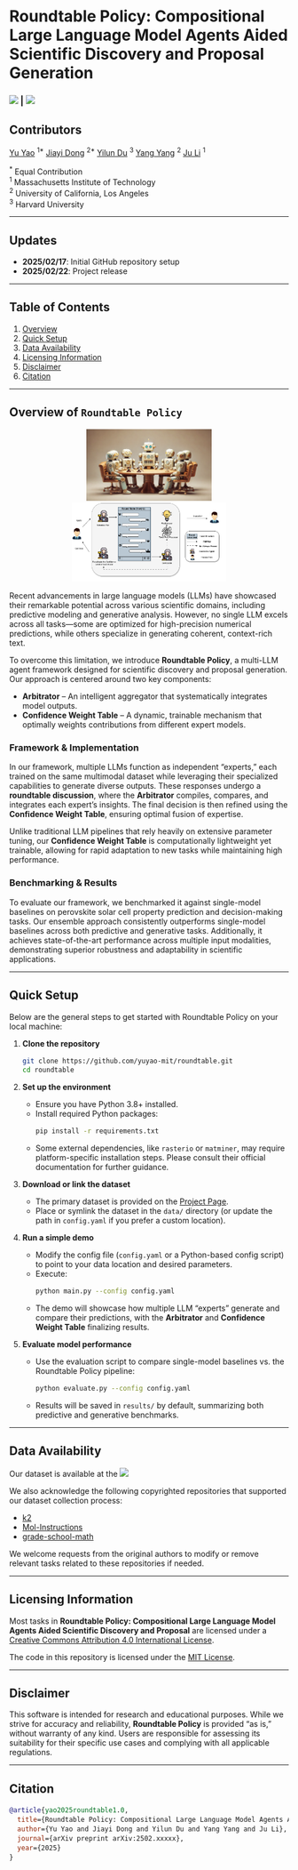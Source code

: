 
# **Roundtable Policy: Compositional Large Language Model Agents Aided Scientific Discovery and Proposal Generation**

### [![][project-icon]][project-page] | [![][arxiv-icon]][arxiv-paper]

[project-icon]: https://img.shields.io/badge/🌍-Project%20Page-green  
[arxiv-icon]: https://img.shields.io/badge/arXiv-2502.xxxxx-b31b1b

[project-page]: https://github.com/yuyao-mit/roundtable  
[arxiv-paper]: https://arxiv.org/abs/2311.10889  

## Contributors

[Yu Yao](https://www.linkedin.com/in/yu-yao-8599b5265/) <sup>1*</sup>
[Jiayi Dong](https://www.linkedin.com/in/jiayi-dong-6a2a6b26b/) <sup>2*</sup>
[Yilun Du](https://scholar.google.com/citations?user=GRMMc_MAAAAJ&hl=en) <sup>3</sup>
[Yang Yang](https://scholar.google.com/citations?user=ceCfTvcAAAAJ&hl=en) <sup>2</sup>
[Ju Li](https://scholar.google.com/citations?user=SHVhdhoAAAAJ&hl=en) <sup>1</sup>

<sup>*</sup> Equal Contribution  
<sup>1</sup> Massachusetts Institute of Technology   
<sup>2</sup> University of California, Los Angeles   
<sup>3</sup> Harvard University  

---

## Updates
- **2025/02/17**: Initial GitHub repository setup  
- **2025/02/22**: Project release  

---

## Table of Contents
1. [Overview](#overview-of-roundtable-policy)  
2. [Quick Setup](#quick-setup)  
3. [Data Availability](#data-availability)  
4. [Licensing Information](#licensing-information)  
5. [Disclaimer](#disclaimer)  
6. [Citation](#citation)  

---

## Overview of ```Roundtable Policy```

<p align="center">
  <img src="figures/cover_roundtable.png" alt="Framework for ROUNDTABLE POLICY" width="45%">
  <img src="figures/roundtablechat.png" alt="Internal pipeline" width="55%">
</p>

Recent advancements in large language models (LLMs) have showcased their remarkable potential across various scientific domains, including predictive modeling and generative analysis. However, no single LLM excels across all tasks—some are optimized for high-precision numerical predictions, while others specialize in generating coherent, context-rich text.

To overcome this limitation, we introduce **Roundtable Policy**, a multi-LLM agent framework designed for scientific discovery and proposal generation. Our approach is centered around two key components:

- **Arbitrator** – An intelligent aggregator that systematically integrates model outputs.
- **Confidence Weight Table** – A dynamic, trainable mechanism that optimally weights contributions from different expert models.

### Framework & Implementation

In our framework, multiple LLMs function as independent “experts,” each trained on the same multimodal dataset while leveraging their specialized capabilities to generate diverse outputs. These responses undergo a **roundtable discussion**, where the **Arbitrator** compiles, compares, and integrates each expert’s insights. The final decision is then refined using the **Confidence Weight Table**, ensuring optimal fusion of expertise.

Unlike traditional LLM pipelines that rely heavily on extensive parameter tuning, our **Confidence Weight Table** is computationally lightweight yet trainable, allowing for rapid adaptation to new tasks while maintaining high performance.

### Benchmarking & Results

To evaluate our framework, we benchmarked it against single-model baselines on perovskite solar cell property prediction and decision-making tasks. Our ensemble approach consistently outperforms single-model baselines across both predictive and generative tasks. Additionally, it achieves state-of-the-art performance across multiple input modalities, demonstrating superior robustness and adaptability in scientific applications.

---

## Quick Setup

Below are the general steps to get started with Roundtable Policy on your local machine:

1. **Clone the repository**  
   ```bash
   git clone https://github.com/yuyao-mit/roundtable.git
   cd roundtable
   ```

2. **Set up the environment**  
   - Ensure you have Python 3.8+ installed.  
   - Install required Python packages:
     ```bash
     pip install -r requirements.txt
     ```
   - Some external dependencies, like `rasterio` or `matminer`, may require platform-specific installation steps. Please consult their official documentation for further guidance.

3. **Download or link the dataset**  
   - The primary dataset is provided on the [Project Page][project-page].  
   - Place or symlink the dataset in the `data/` directory (or update the path in `config.yaml` if you prefer a custom location).

4. **Run a simple demo**  
   - Modify the config file (`config.yaml` or a Python-based config script) to point to your data location and desired parameters.  
   - Execute:
     ```bash
     python main.py --config config.yaml
     ```
   - The demo will showcase how multiple LLM “experts” generate and compare their predictions, with the **Arbitrator** and **Confidence Weight Table** finalizing results.

5. **Evaluate model performance**  
   - Use the evaluation script to compare single-model baselines vs. the Roundtable Policy pipeline:
     ```bash
     python evaluate.py --config config.yaml
     ```
   - Results will be saved in `results/` by default, summarizing both predictive and generative benchmarks.

---
## Data Availability

Our dataset is available at the [![][cloud-storage-icon]][google-drive]

[cloud-storage-icon]: https://img.shields.io/badge/☁️-Google%20Drive-blue  
[google-drive]: https://drive.google.com/drive/folders/1zvTSRTo6i2vO5Z3eR-A7CKsp0sIJlPM0?usp=drive_link

We also acknowledge the following copyrighted repositories that supported our dataset collection process:

- [k2](https://github.com/davendw49/k2)  
- [Mol-Instructions](https://github.com/zjunlp/Mol-Instructions)
- [grade-school-math](https://github.com/openai/grade-school-math)

We welcome requests from the original authors to modify or remove relevant tasks related to these repositories if needed.

---

## Licensing Information

Most tasks in **Roundtable Policy: Compositional Large Language Model Agents Aided Scientific Discovery and Proposal** are licensed under a [Creative Commons Attribution 4.0 International License](http://creativecommons.org/licenses/by/4.0/).

The code in this repository is licensed under the [MIT License](LICENSE).

---

## Disclaimer

This software is intended for research and educational purposes. While we strive for accuracy and reliability, **Roundtable Policy** is provided “as is,” without warranty of any kind. Users are responsible for assessing its suitability for their specific use cases and complying with all applicable regulations.

---

## Citation

```bibtex
@article{yao2025roundtable1.0,
  title={Roundtable Policy: Compositional Large Language Model Agents Aided Scientific Discovery and Proposal},
  author={Yu Yao and Jiayi Dong and Yilun Du and Yang Yang and Ju Li},
  journal={arXiv preprint arXiv:2502.xxxxx},
  year={2025}
}
```
